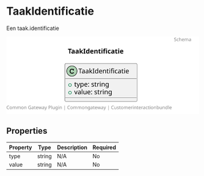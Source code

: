 # TaakIdentificatie

Een taak.identificatie

![Class Diagram](https://github.com/CommonGateway/CustomerInteractionBundle/blob/pluginpage-update/docs/schema/klant.taak.identificatie.svg)

## Properties

| Property | Type | Description | Required |
|----------|------|-------------|----------|
| type | string | N/A | No |
| value | string | N/A | No |
